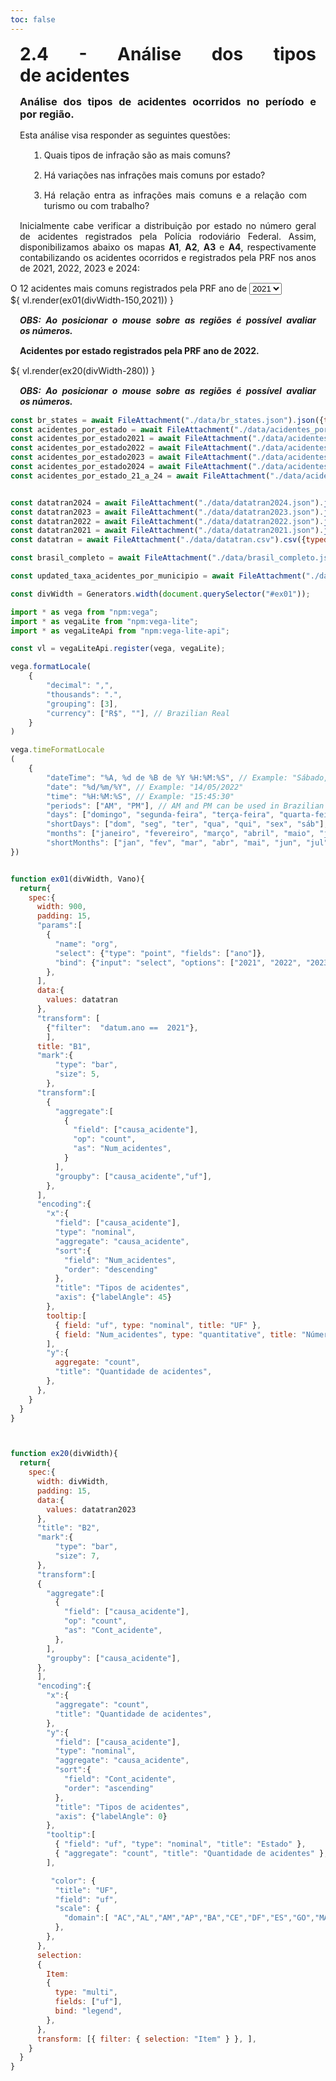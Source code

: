 ```yaml
---
toc: false
---
```


<style> 
    p, li, ol, table, figure, figcaption, h1, h2, h3, h4, h5, h6, .katex-display
    {
        max-width:none;
        text-align: justify;
        margin: 15px 15px;
        text-wrap: pretty;
    }
</style>

# 2.4 - Análise dos tipos de acidentes

### Análise dos tipos de acidentes ocorridos no período e por região.

Esta análise visa responder as seguintes questões:

1) Quais tipos de infração são as mais comuns?
2) Há variações nas infrações mais comuns por estado?
3) Há relação entra as infrações mais comuns e a relação com turismo ou com trabalho?


Inicialmente cabe verificar a distribuição por estado no número geral de acidentes registrados pela Polícia rodoviário Federal. Assim, disponibilizamos abaixo os mapas **A1**, **A2**, **A3** e **A4**, respectivamente contabilizando os acidentes ocorridos e registrados pela PRF nos anos de 2021, 2022, 2023 e 2024:



<div class="grid grid-cols">
  <div id="ex01" class="card">
      O 12 acidentes mais comuns registrados pela PRF ano de <select name="CMBAno" id="CMBAno">
        <option value=ex01>2021</option>
        <option value=ex02>2022</option>
        <option value=ex03>2023</option>
        <option value=ex04>2024</option>
      </select>
      <div style="width: 100%, margin-top: 15px;">
        ${ vl.render(ex01(divWidth-150,2021)) }
      </div>
      <h5>OBS: Ao posicionar o mouse sobre as regiões é possível avaliar os números.</h5>
  </div>
</div>

<div class="grid grid-cols">
    <div id="ex20" class="card">
        <h4>Acidentes por estado registrados pela PRF ano de 2022.</h4>
        <div style="width: 100%; margin-top: 15px;">
            ${ vl.render(ex20(divWidth-280)) }
        </div>
        <h5>OBS: Ao posicionar o mouse sobre as regiões é possível avaliar os números.</h5>
    </div>
</div>

```js
const br_states = await FileAttachment("./data/br_states.json").json({typed: true,});
const acidentes_por_estado = await FileAttachment("./data/acidentes_por_estado.csv").csv({ typed: true });
const acidentes_por_estado2021 = await FileAttachment("./data/acidentes_por_estado2021.csv").csv({ typed: true });    
const acidentes_por_estado2022 = await FileAttachment("./data/acidentes_por_estado2022.csv").csv({ typed: true });
const acidentes_por_estado2023 = await FileAttachment("./data/acidentes_por_estado2023.csv").csv({ typed: true });
const acidentes_por_estado2024 = await FileAttachment("./data/acidentes_por_estado2024.csv").csv({ typed: true });
const acidentes_por_estado_21_a_24 = await FileAttachment("./data/acidentes_por_estado_21_a_24.csv").csv({ typed: true });


const datatran2024 = await FileAttachment("./data/datatran2024.json").json({typed: true,});
const datatran2023 = await FileAttachment("./data/datatran2023.json").json({typed: true,});
const datatran2022 = await FileAttachment("./data/datatran2022.json").json({typed: true,});
const datatran2021 = await FileAttachment("./data/datatran2021.json").json({typed: true,});
const datatran = await FileAttachment("./data/datatran.csv").csv({typed: true,});

const brasil_completo = await FileAttachment("./data/brasil_completo.json").json({typed: true,});

const updated_taxa_acidentes_por_municipio = await FileAttachment("./data/updated_taxa_acidentes_por_municipio.csv").csv({  typed: true,});

const divWidth = Generators.width(document.querySelector("#ex01"));

import * as vega from "npm:vega";
import * as vegaLite from "npm:vega-lite";
import * as vegaLiteApi from "npm:vega-lite-api";

const vl = vegaLiteApi.register(vega, vegaLite);

vega.formatLocale(
    {
        "decimal": ",",
        "thousands": ".",
        "grouping": [3],
        "currency": ["R$", ""], // Brazilian Real
    }
)

vega.timeFormatLocale
(
    {
        "dateTime": "%A, %d de %B de %Y %H:%M:%S", // Example: "Sábado, 14 de Maio de 2022 15:45:30"
        "date": "%d/%m/%Y", // Example: "14/05/2022"
        "time": "%H:%M:%S", // Example: "15:45:30"
        "periods": ["AM", "PM"], // AM and PM can be used in Brazilian Portuguese as well.
        "days": ["domingo", "segunda-feira", "terça-feira", "quarta-feira", "quinta-feira", "sexta-feira", "sábado"],
        "shortDays": ["dom", "seg", "ter", "qua", "qui", "sex", "sáb"],
        "months": ["janeiro", "fevereiro", "março", "abril", "maio", "junho", "julho", "agosto", "setembro", "outubro", "novembro", "dezembro"],
        "shortMonths": ["jan", "fev", "mar", "abr", "mai", "jun", "jul", "ago", "set", "out", "nov", "dez"]
})


function ex01(divWidth, Vano){
  return{
    spec:{
      width: 900,
      padding: 15,  
      "params":[
        {
          "name": "org",
          "select": {"type": "point", "fields": ["ano"]},
          "bind": {"input": "select", "options": ["2021", "2022", "2023"], "name":"xx"}
        },
      ], 
      data:{
        values: datatran
      },
      "transform": [
        {"filter":  "datum.ano ==  2021"},
        ],
      title: "B1",
      "mark":{
          "type": "bar",
          "size": 5,
        },
      "transform":[
        {
          "aggregate":[
            {
              "field": ["causa_acidente"],
              "op": "count", 
              "as": "Num_acidentes",
            }
          ],
          "groupby": ["causa_acidente","uf"],
        },
      ],      
      "encoding":{
        "x":{
          "field": ["causa_acidente"],
          "type": "nominal",
          "aggregate": "causa_acidente",
          "sort":{
            "field": "Num_acidentes",
            "order": "descending"
          },        
          "title": "Tipos de acidentes", 
          "axis": {"labelAngle": 45}                                 
        },
        tooltip:[
          { field: "uf", type: "nominal", title: "UF" },
          { field: "Num_acidentes", type: "quantitative", title: "Número de aciedentes" },
        ],
        "y":{
          aggregate: "count",                  
          "title": "Quantidade de acidentes",    
        },
      },     
    }
  }
}



function ex20(divWidth){
  return{
    spec:{
      width: divWidth,
      padding: 15,   
      data:{
        values: datatran2023
      },
      "title": "B2",
      "mark":{
          "type": "bar",
          "size": 7,
      },
      "transform":[
      {
        "aggregate":[
          {
            "field": ["causa_acidente"],
            "op": "count", 
            "as": "Cont_acidente",
          },
        ],
        "groupby": ["causa_acidente"],
      },
      ],
      "encoding":{
        "x":{
          "aggregate": "count",                   
          "title": "Quantidade de acidentes", 
        },
        "y":{
          "field": ["causa_acidente"],
          "type": "nominal",
          "aggregate": "causa_acidente",
          "sort":{
            "field": "Cont_acidente",
            "order": "ascending"
          },        
          "title": "Tipos de acidentes", 
          "axis": {"labelAngle": 0}                                 
        },
        "tooltip":[
          { "field": "uf", "type": "nominal", "title": "Estado" },
          { "aggregate": "count", "title": "Quantidade de acidentes" },
        ],

         "color": {
          "title": "UF",
          "field": "uf", 
          "scale": {
            "domain":[ "AC","AL","AM","AP","BA","CE","DF","ES","GO","MA","MG","MS","MT","PA","PB","PE","PI","PR","RJ","RN","RO","RR","RS","SC","SE","SP","TO" ],
          },
        },  
      },
      selection: 
      {
        Item: 
        {
          type: "multi",
          fields: ["uf"],
          bind: "legend",
        },
      },
      transform: [{ filter: { selection: "Item" } }, ],
    }
  }
}
```
